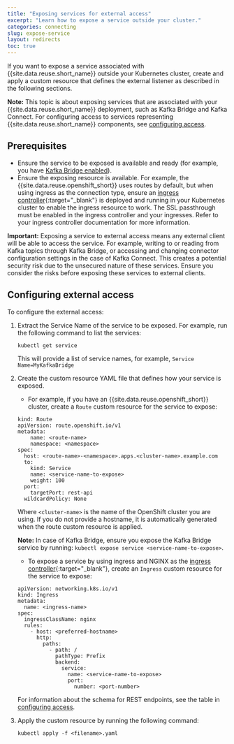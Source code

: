 ```yaml
---
title: "Exposing services for external access"
excerpt: "Learn how to expose a service outside your cluster."
categories: connecting
slug: expose-service
layout: redirects
toc: true
---
```


If you want to expose a service associated with {{site.data.reuse.short_name}} outside your Kubernetes cluster, create and apply a custom resource that defines the external listener as described in the following sections.

**Note:** This topic is about exposing services that are associated with your {{site.data.reuse.short_name}} deployment, such as Kafka Bridge and Kafka Connect. For configuring access to services representing {{site.data.reuse.short_name}} components, see [configuring access](../../installing/configuring/#configuring-access).

## Prerequisites

- Ensure the service to be exposed is available and ready (for example, you have [Kafka Bridge enabled](../../installing/configuring/#enabling-and-configuring-kafka-bridge)).
- Ensure the exposing resource is available. For example, the {{site.data.reuse.openshift_short}} uses routes by default, but when using ingress as the connection type, ensure an [ingress controller](https://kubernetes.io/docs/concepts/services-networking/ingress-controllers/){:target="_blank"} is deployed and running in your Kubernetes cluster to enable the ingress resource to work. The SSL passthrough must be enabled in the ingress controller and your ingresses. Refer to your ingress controller documentation for more information.

**Important:** Exposing a service to external access means any external client will be able to access the service. For example, writing to or reading from Kafka topics through Kafka Bridge, or accessing and changing connector configuration settings in the case of Kafka Connect. This creates a potential security risk due to the unsecured nature of these services. Ensure you consider the risks before exposing these services to external clients.

## Configuring external access

To configure the external access:

1. Extract the Service Name of the service to be exposed. For example, run the following command to list the services:

   `kubectl get service`

   This will provide a list of service names, for example, `Service Name=MyKafkaBridge`

2. Create the custom resource YAML file that defines how your service is exposed.

   - For example, if you have an {{site.data.reuse.openshift_short}} cluster, create a `Route` custom resource for the service to expose:

   ```
   kind: Route
   apiVersion: route.openshift.io/v1
   metadata:
       name: <route-name>
       namespace: <namespace>
   spec:
     host: <route-name>-<namespace>.apps.<cluster-name>.example.com
     to:
       kind: Service
       name: <service-name-to-expose>
       weight: 100
     port:
       targetPort: rest-api
     wildcardPolicy: None
   ```

   Where `<cluster-name>` is the name of the OpenShift cluster you are using. If you do not provide a hostname, it is automatically generated when the route custom resource is applied.

   **Note:** In case of Kafka Bridge, ensure you expose the Kafka Bridge service by running: `kubectl expose service <service-name-to-expose>`.

   - To expose a service by using ingress and NGINX as the [ingress controller](https://kubernetes.github.io/ingress-nginx/deploy/){:target="_blank"}, create an `Ingress` custom resource for the service to expose:

   ```
   apiVersion: networking.k8s.io/v1
   kind: Ingress
   metadata:
     name: <ingress-name>
   spec:
     ingressClassName: nginx
     rules:
       - host: <preferred-hostname>
         http:
           paths:
             - path: /
               pathType: Prefix
               backend:
                 service:
                   name: <service-name-to-expose>
                   port:
                     number: <port-number>
   ```
   For information about the schema for REST endpoints, see the table in [configuring access](../../installing/configuring/#rest-services-access).


3. Apply the custom resource by running the following command:

   `kubectl apply -f <filename>.yaml`
